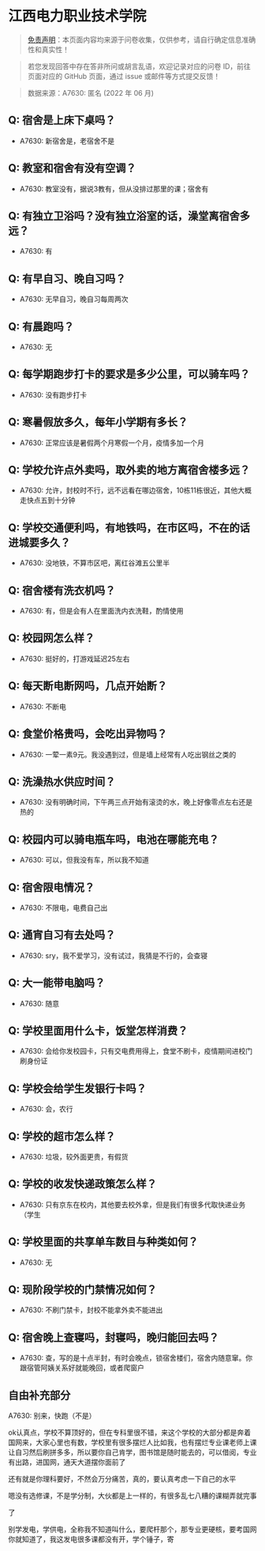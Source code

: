 # 江西电力职业技术学院

> [免责声明](https://colleges.chat/#_3)：本页面内容均来源于问卷收集，仅供参考，请自行确定信息准确性和真实性！

> 若您发现回答中存在答非所问或胡言乱语，欢迎记录对应的问卷 ID，前往页面对应的 GitHub 页面，通过 issue 或邮件等方式提交反馈！

> 数据来源：A7630: 匿名 (2022 年 06 月)

## Q: 宿舍是上床下桌吗？

- A7630: 新宿舍是，老宿舍不是

## Q: 教室和宿舍有没有空调？

- A7630: 教室没有，据说3教有，但从没排过那里的课；宿舍有

## Q: 有独立卫浴吗？没有独立浴室的话，澡堂离宿舍多远？

- A7630: 有

## Q: 有早自习、晚自习吗？

- A7630: 无早自习，晚自习每周两次

## Q: 有晨跑吗？

- A7630: 无

## Q: 每学期跑步打卡的要求是多少公里，可以骑车吗？

- A7630: 没有跑步打卡

## Q: 寒暑假放多久，每年小学期有多长？

- A7630: 正常应该是暑假两个月寒假一个月，疫情多加一个月

## Q: 学校允许点外卖吗，取外卖的地方离宿舍楼多远？

- A7630: 允许，封校时不行，远不远看在哪边宿舍，10栋11栋很近，其他大概走快点五到十分钟

## Q: 学校交通便利吗，有地铁吗，在市区吗，不在的话进城要多久？

- A7630: 没地铁，不算市区吧，离红谷滩五公里半

## Q: 宿舍楼有洗衣机吗？

- A7630: 有，但是会有人在里面洗内衣洗鞋，酌情使用

## Q: 校园网怎么样？

- A7630: 挺好的，打游戏延迟25左右

## Q: 每天断电断网吗，几点开始断？

- A7630: 不断电

## Q: 食堂价格贵吗，会吃出异物吗？

- A7630: 一荤一素9元。我没遇到过，但是墙上经常有人吃出钢丝之类的

## Q: 洗澡热水供应时间？

- A7630: 没有明确时间，下午两三点开始有滚烫的水，晚上好像零点左右还是热的

## Q: 校园内可以骑电瓶车吗，电池在哪能充电？

- A7630: 可以，但我没有车，所以我不知道

## Q: 宿舍限电情况？

- A7630: 不限电，电费自己出

## Q: 通宵自习有去处吗？

- A7630: sry，我不爱学习，没有试过，我猜是不行的，会查寝

## Q: 大一能带电脑吗？

- A7630: 随意

## Q: 学校里面用什么卡，饭堂怎样消费？

- A7630: 会给你发校园卡，只有交电费用得上，食堂不刷卡，疫情期间进校门刷身份证

## Q: 学校会给学生发银行卡吗？

- A7630: 会，农行

## Q: 学校的超市怎么样？

- A7630: 垃圾，较外面更贵，有假货

## Q: 学校的收发快递政策怎么样？

- A7630: 只有京东在校内，其他要去校外拿，但是我们有很多代取快递业务（学生

## Q: 学校里面的共享单车数目与种类如何？

- A7630: 无

## Q: 现阶段学校的门禁情况如何？

- A7630: 不刷门禁卡，封校不能拿外卖不能进出

## Q: 宿舍晚上查寝吗，封寝吗，晚归能回去吗？

- A7630: 查，写的是十点半封，有时会晚点，锁宿舍楼们，宿舍内随意窜。你跟宿管阿姨关系好就能晚回，或者爬窗户

## 自由补充部分

A7630: 别来，快跑（不是）

ok认真点，学校不算顶好的，但在专科里很不错，来这个学校的大部分都是奔着国网来，大家心里也有数，学校里有很多摆烂人比如我，也有摆烂专业课老师上课让自习然后刷拼多多，所以要你自己肯学，图书馆是随时能去的，可以借阅，专业有出路，进国网，通天大道摆你面前了

还有就是你理科要好，不然会万分痛苦，真的，要认真考虑一下自己的水平

嗯没有选修课，不是学分制，大伙都是上一样的，有很多乱七八糟的课糊弄就完事

了

别学发电，学供电，全称我不知道叫什么，要爬杆那个，那专业更硬核，要考国网你就知道了，我这发电很多课都没有开，学个锤子，寄